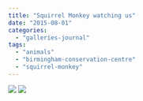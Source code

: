 ```yaml
---
title: "Squirrel Monkey watching us"
date: "2015-08-01"
categories: 
  - "galleries-journal"
tags: 
  - "animals"
  - "birmingham-conservation-centre"
  - "squirrel-monkey"
---
```


[![](images/Squirrel-Monkey-watching-us.jpeg)](images/Squirrel-Monkey-watching-us.jpeg)
[![](images/Squirrel-Monkey-watching-us.jpeg)](images/Squirrel-Monkey-watching-us.jpeg)
